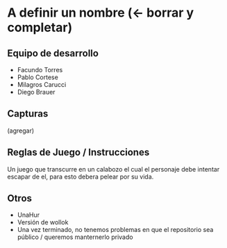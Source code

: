 # A definir un nombre (<- borrar y completar)

## Equipo de desarrollo

- Facundo Torres
- Pablo Cortese
- Milagros Carucci
- Diego Brauer

## Capturas

(agregar)

## Reglas de Juego / Instrucciones

Un juego que transcurre en un calabozo el cual el personaje debe intentar escapar de el, para esto debera pelear por su vida.


## Otros

- UnaHur
- Versión de wollok
- Una vez terminado, no tenemos problemas en que el repositorio sea público / queremos manternerlo privado
